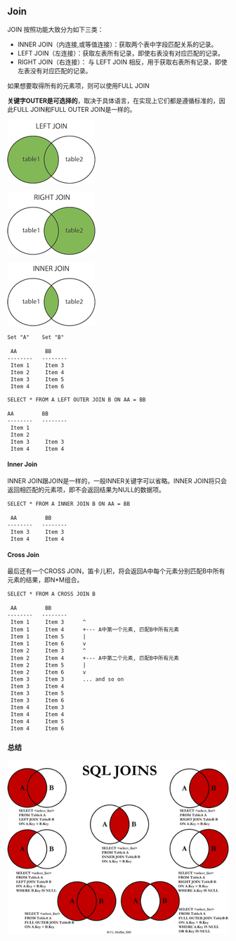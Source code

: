 ## Join
JOIN 按照功能大致分为如下三类：

 - INNER JOIN（内连接,或等值连接）：获取两个表中字段匹配关系的记录。
 - LEFT JOIN（左连接）：获取左表所有记录，即使右表没有对应匹配的记录。
 - RIGHT JOIN（右连接）： 与 LEFT JOIN 相反，用于获取右表所有记录，即使左表没有对应匹配的记录。

如果想要取得所有的元素项，则可以使用FULL JOIN

**关键字OUTER是可选择的**，取决于具体语言，在实现上它们都是遵循标准的，因此FULL JOIN和FULL OUTER JOIN是一样的。


![](image/join0.gif)

![](image/join1.gif)

![](image/join2.gif)


```
Set "A"    Set "B"

 AA         BB
--------   --------
 Item 1     Item 3
 Item 2     Item 4
 Item 3     Item 5
 Item 4     Item 6
```

```
SELECT * FROM A LEFT OUTER JOIN B ON AA = BB

AA         BB
--------   --------
 Item 1
 Item 2
 Item 3     Item 3
 Item 4     Item 4
```

#### Inner Join
INNER JOIN跟JOIN是一样的，一般INNER关键字可以省略。INNER JOIN将只会返回相匹配的元素项，即不会返回结果为NULL的数据项。

```
SELECT * FROM A INNER JOIN B ON AA = BB

 AA         BB
--------   --------
 Item 3     Item 3
 Item 4     Item 4
```

#### Cross Join
最后还有一个CROSS JOIN，笛卡儿积，将会返回A中每个元素分别匹配B中所有元素的结果，即N*M组合。

```
SELECT * FROM A CROSS JOIN B

 AA         BB
--------   --------
 Item 1     Item 3      ^
 Item 1     Item 4      +--- A中第一个元素, 匹配B中所有元素
 Item 1     Item 5      |
 Item 1     Item 6      v
 Item 2     Item 3      ^
 Item 2     Item 4      +--- A中第二个元素, 匹配B中所有元素
 Item 2     Item 5      |
 Item 2     Item 6      v
 Item 3     Item 3      ... and so on
 Item 3     Item 4
 Item 3     Item 5
 Item 3     Item 6
 Item 4     Item 3
 Item 4     Item 4
 Item 4     Item 5
 Item 4     Item 6
```

### 总结
![](image/join0.png)
